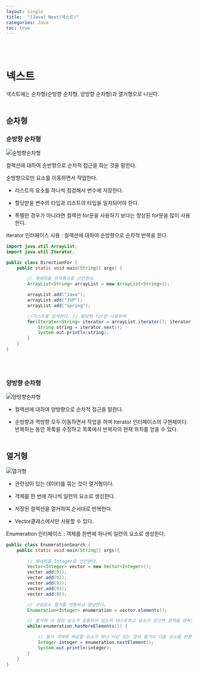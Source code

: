 ```yaml
---
layout: single
title:  "[Java] Next(넥스트)"
categories: Java
toc: true
---
```

<br/><br/>

# 넥스트 #
넥스트에는 순차형(순방향 순차형, 양방향 순차형)과 열거형으로 나뉜다.
<br/><br/>

## 순차형 ##

### 순방향 순차형 ###

![순방향순차형](https:/images/2023-03-26-next/순방향.JPG)

컬랙션에 대하여 순반향으로 순차적 접근을 하는 것을 말한다.

순방향으로만 요소를 이동하면서 작업한다.

- 리스트의 요소를 하나씩 점검해서 변수에 저장한다. 

- 할당받을 변수의 타입과 리스트의 타입을 일치되어야 한다.

- 특별한 경우가 아니라면 컬렉션 for문을 사용하기 보다는 향상된 for문을 많이 사용한다.

Iterator 인터페이스 사용 : 컬렉션에 대하여 순방향으로 순차적 반복을 한다.
<br/>

```java
import java.util.ArrayList;
import java.util.Iterator;

public class DirectionFor {
	public static void main(String[] args) {

		// 제네릭을 문자형으로 선언한다.
		ArrayList<String> arrayList = new ArrayList<String>();

		arrayList.add("Java");
		arrayList.add("JSP");
		arrayList.add("Spring");

		//리스트를 검색한다. // 향상된 for문 사용하여
		for(Iterator<String> iterator = arrayList.iterator(); iterator.hasNext();) {
			String string = iterator.next();
			System.out.println(string);
		}
	}
}
```

<br/><br/>

### 양방향 순차형 ###

![양방향순차형](https:/images/2023-03-26-next/양방향.JPG)

- 컬렉션에 대하여 양방향으로 순차적 접근을 말한다.

- 순방향과 역방향 모두 이동하면서 작업을 하며 Iterator 인터페이스의 구현체이다. 반복하는 동안 목록을 수정하고 목록에서 반복자의 현재 위치를 얻을 수 있다.
<br/><br/>

## 열거형 ##

![열거형](https:/images/2023-03-26-next/열거형.JPG)

- 관련성이 있는 데이터를 묶는 것이 열거형이다.

- 객체를 한 번에 하나씩 일련의 요소로 생성한다.

- 저장된 컬렉션을 열거하여 순서대로 반복한다.

- Vector클래스에서만 사용할 수 있다.

Enumeration 인터페이스 : 객체를 한번에 하나씩 일련의 요소로 생성한다.
<br/>

```java
public class EnumerationSearch {
	public static void main(String[] args){
		
		// 제네릭을 Integer로 선언한다.
		Vector<Integer> vector = new Vector<Integer>();
		vector.add(91);
		vector.add(92);
		vector.add(93);
		vector.add(94);
		vector.add(95);

		// 구성요소 열거를 반환하고 할당한다.
		Enumeration<Integer> enumeration = vector.elements();

		// 열거에 더 많은 요소가 포함되어 있는지 테스트하고 요소가 있으면 검색을 반복한다.
		while(enumeration.hasMoreElements()) {

			// 열거 객체에 제공할 요소가 하나 이상 있는 경우 열거의 다음 요소를 반환한다.
			Integer integer = enumeration.nextElement();
			System.out.println(integer);
		}
	}
}
```